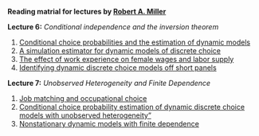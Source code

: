**Reading matrial for lectures by [Robert A. Miller](https://www.comlabgames.com/ramiller/)**

**Lecture 6:** *Conditional independence and the inversion theorem* 
1. [Conditional choice probabilities and the estimation of dynamic models](https://github.com/dseconf/DSE2022AUS/blob/main/06_7_Miller/Readings/Lecture6/1_HotzMiller1993_CCPEstDynModels.pdf)
1. [A simulation estimator for dynamic models of discrete choice](https://github.com/dseconf/DSE2022AUS/blob/main/06_7_Miller/Readings/Lecture6/2_HotzMillerSandersSmith1994_SimEstDynModelDiscreteChoice1994.pdf)
1. [The effect of work experience on female wages and labor supply](https://github.com/dseconf/DSE2022AUS/blob/main/06_7_Miller/Readings/Lecture6/3_AltugMiller1998_effect_workexp_femaleWage_laborSupply1998.pdf)
1. [Identifying dynamic discrete choice models off short panels](https://github.com/dseconf/DSE2022AUS/blob/main/06_7_Miller/Readings/Lecture6/4_ArcidiaconoMillec2018_Identifying%20Dynamic%20Discrete%20Choice%20Models.pdf)

**Lecture 7:** *Unobserved Heterogeneity and Finite Dependence*
1. [Job matching and occupational choice](https://github.com/dseconf/DSE2022AUS/blob/main/06_7_Miller/Readings/Lecture7/1_Miller1984_jobMatchandOccupChoic.pdf)
1. [Conditional choice probability estimation of dynamic discrete choice models with unobserved heterogeneity”](https://github.com/dseconf/DSE2022AUS/blob/main/06_7_Miller/Readings/Lecture7/2_ArcidiaconoMiller2011_CCPsUnobservedHeterogeneity.pdf)
1. [Nonstationary dynamic models with finite dependence](https://github.com/dseconf/DSE2022AUS/blob/main/06_7_Miller/Readings/Lecture7/3_ArcidiaconoMiller2019_FiniteDependence.pdf)
